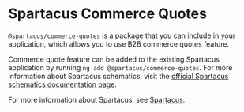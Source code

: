 # Spartacus Commerce Quotes

`@spartacus/commerce-quotes` is a package that you can include in your application, which allows you to use B2B commerce quotes feature.

Commerce quote feature can be added to the existing Spartacus application by running `ng add @spartacus/commerce-quotes`. For more information about Spartacus schematics, visit the [official Spartacus schematics documentation page](https://sap.github.io/spartacus-docs/schematics/).

For more information about Spartacus, see [Spartacus](https://github.com/SAP/spartacus).
